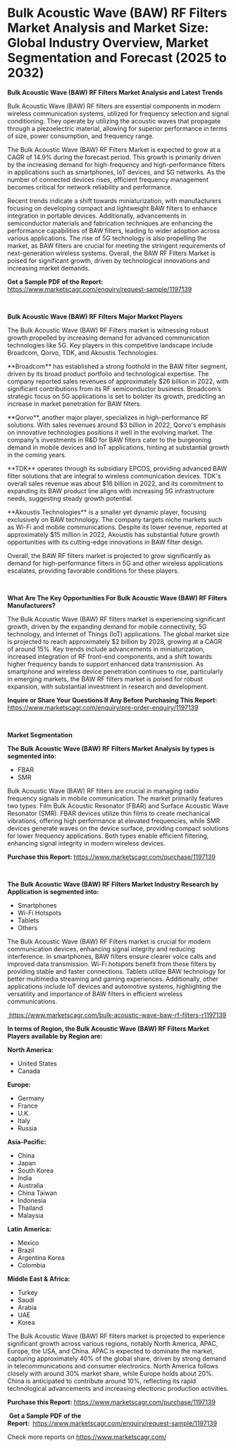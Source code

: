 <p><h1>Bulk Acoustic Wave (BAW) RF Filters Market Analysis and Market Size: Global Industry Overview, Market Segmentation and Forecast (2025 to 2032)</h1></p><p><strong>Bulk Acoustic Wave (BAW) RF Filters Market Analysis and Latest Trends</strong></p>
<p><p>Bulk Acoustic Wave (BAW) RF filters are essential components in modern wireless communication systems, utilized for frequency selection and signal conditioning. They operate by utilizing the acoustic waves that propagate through a piezoelectric material, allowing for superior performance in terms of size, power consumption, and frequency range.</p><p>The Bulk Acoustic Wave (BAW) RF Filters Market is expected to grow at a CAGR of 14.9% during the forecast period. This growth is primarily driven by the increasing demand for high-frequency and high-performance filters in applications such as smartphones, IoT devices, and 5G networks. As the number of connected devices rises, efficient frequency management becomes critical for network reliability and performance.</p><p>Recent trends indicate a shift towards miniaturization, with manufacturers focusing on developing compact and lightweight BAW filters to enhance integration in portable devices. Additionally, advancements in semiconductor materials and fabrication techniques are enhancing the performance capabilities of BAW filters, leading to wider adoption across various applications. The rise of 5G technology is also propelling the market, as BAW filters are crucial for meeting the stringent requirements of next-generation wireless systems. Overall, the BAW RF Filters Market is poised for significant growth, driven by technological innovations and increasing market demands.</p></p>
<p><strong>Get a Sample PDF of the Report:&nbsp;</strong> <a href="https://www.marketscagr.com/enquiry/request-sample/1197139?utm_campaign=2326&utm_medium=2&utm_source=Github&utm_content=ia&utm_term=13022025&utm_id=bulk-acoustic-wave-baw-rf-filters">https://www.marketscagr.com/enquiry/request-sample/1197139</a></p>
<p>&nbsp;</p>
<p><strong>Bulk Acoustic Wave (BAW) RF Filters Major Market Players</strong></p>
<p><p>The Bulk Acoustic Wave (BAW) RF Filters market is witnessing robust growth propelled by increasing demand for advanced communication technologies like 5G. Key players in this competitive landscape include Broadcom, Qorvo, TDK, and Akoustis Technologies.</p><p>**Broadcom** has established a strong foothold in the BAW filter segment, driven by its broad product portfolio and technological expertise. The company reported sales revenues of approximately $26 billion in 2022, with significant contributions from its RF semiconductor business. Broadcom’s strategic focus on 5G applications is set to bolster its growth, predicting an increase in market penetration for BAW filters.</p><p>**Qorvo**, another major player, specializes in high-performance RF solutions. With sales revenues around $3 billion in 2022, Qorvo's emphasis on innovative technologies positions it well in the evolving market. The company's investments in R&D for BAW filters cater to the burgeoning demand in mobile devices and IoT applications, hinting at substantial growth in the coming years.</p><p>**TDK** operates through its subsidiary EPCOS, providing advanced BAW filter solutions that are integral to wireless communication devices. TDK's overall sales revenue was about $16 billion in 2022, and its commitment to expanding its BAW product line aligns with increasing 5G infrastructure needs, suggesting steady growth potential.</p><p>**Akoustis Technologies** is a smaller yet dynamic player, focusing exclusively on BAW technology. The company targets niche markets such as Wi-Fi and mobile communications. Despite its lower revenue, reported at approximately $15 million in 2022, Akoustis has substantial future growth opportunities with its cutting-edge innovations in BAW filter design.</p><p>Overall, the BAW RF filters market is projected to grow significantly as demand for high-performance filters in 5G and other wireless applications escalates, providing favorable conditions for these players.</p></p>
<p>&nbsp;</p>
<p><strong>What Are The Key Opportunities For Bulk Acoustic Wave (BAW) RF Filters Manufacturers?</strong></p>
<p><p>The Bulk Acoustic Wave (BAW) RF filters market is experiencing significant growth, driven by the expanding demand for mobile connectivity, 5G technology, and Internet of Things (IoT) applications. The global market size is projected to reach approximately $2 billion by 2028, growing at a CAGR of around 15%. Key trends include advancements in miniaturization, increased integration of RF front-end components, and a shift towards higher frequency bands to support enhanced data transmission. As smartphone and wireless device penetration continues to rise, particularly in emerging markets, the BAW RF filters market is poised for robust expansion, with substantial investment in research and development.</p></p>
<p><strong>Inquire or Share Your Questions If Any Before Purchasing This Report:</strong> <a href="https://www.marketscagr.com/enquiry/pre-order-enquiry/1197139?utm_campaign=2326&utm_medium=2&utm_source=Github&utm_content=ia&utm_term=13022025&utm_id=bulk-acoustic-wave-baw-rf-filters">https://www.marketscagr.com/enquiry/pre-order-enquiry/1197139</a></p>
<p>&nbsp;</p>
<p><strong>Market Segmentation</strong></p>
<p><strong>The Bulk Acoustic Wave (BAW) RF Filters Market Analysis by types is segmented into:</strong></p>
<p><ul><li>FBAR</li><li>SMR</li></ul></p>
<p><p>Bulk Acoustic Wave (BAW) RF filters are crucial in managing radio frequency signals in mobile communication. The market primarily features two types: Film Bulk Acoustic Resonator (FBAR) and Surface Acoustic Wave Resonator (SMR). FBAR devices utilize thin films to create mechanical vibrations, offering high performance at elevated frequencies, while SMR devices generate waves on the device surface, providing compact solutions for lower frequency applications. Both types enable efficient filtering, enhancing signal integrity in modern wireless devices.</p></p>
<p><strong>Purchase this Report:&nbsp;</strong><a href="https://www.marketscagr.com/purchase/1197139?utm_campaign=2326&utm_medium=2&utm_source=Github&utm_content=ia&utm_term=13022025&utm_id=bulk-acoustic-wave-baw-rf-filters">https://www.marketscagr.com/purchase/1197139</a></p>
<p>&nbsp;</p>
<p><strong>The Bulk Acoustic Wave (BAW) RF Filters Market Industry Research by Application is segmented into:</strong></p>
<p><ul><li>Smartphones</li><li>Wi-Fi Hotspots</li><li>Tablets</li><li>Others</li></ul></p>
<p><p>The Bulk Acoustic Wave (BAW) RF Filters market is crucial for modern communication devices, enhancing signal integrity and reducing interference. In smartphones, BAW filters ensure clearer voice calls and improved data transmission. Wi-Fi hotspots benefit from these filters by providing stable and faster connections. Tablets utilize BAW technology for better multimedia streaming and gaming experiences. Additionally, other applications include IoT devices and automotive systems, highlighting the versatility and importance of BAW filters in efficient wireless communications.</p></p>
<p><a href="https://www.marketscagr.com/bulk-acoustic-wave-baw-rf-filters-r1197139?utm_campaign=2326&utm_medium=2&utm_source=Github&utm_content=ia&utm_term=13022025&utm_id=bulk-acoustic-wave-baw-rf-filters">&nbsp;https://www.marketscagr.com/bulk-acoustic-wave-baw-rf-filters-r1197139</a></p>
<p><strong>In terms of Region, the Bulk Acoustic Wave (BAW) RF Filters Market Players available by Region are:</strong></p>
<p>
    <p> <strong> North America: </strong>
        <ul>
            <li>United States</li>
            <li>Canada</li>
        </ul>
        </p> 
    <p> <strong> Europe: </strong>
        <ul>
            <li>Germany</li>
            <li>France</li>
            <li>U.K.</li>
            <li>Italy</li>
            <li>Russia</li>
        </ul>
        </p> 
    <p> <strong> Asia-Pacific: </strong>
        <ul>
            <li>China</li>
            <li>Japan</li>
            <li>South Korea</li>
            <li>India</li>
            <li>Australia</li>
            <li>China Taiwan</li>
            <li>Indonesia</li>
            <li>Thailand</li>
            <li>Malaysia</li>
        </ul>
        </p> 
    <p> <strong> Latin America: </strong>
        <ul>
            <li>Mexico</li>
            <li>Brazil</li>
            <li>Argentina Korea</li>
            <li>Colombia</li>
        </ul>
        </p> 
    <p> <strong> Middle East & Africa: </strong>
        <ul>
            <li>Turkey</li>
            <li>Saudi</li>
            <li>Arabia</li>
            <li>UAE</li>
            <li>Korea</li>
        </ul>
    </p>
    </p>
<p><p>The Bulk Acoustic Wave (BAW) RF filters market is projected to experience significant growth across various regions, notably North America, APAC, Europe, the USA, and China. APAC is expected to dominate the market, capturing approximately 40% of the global share, driven by strong demand in telecommunications and consumer electronics. North America follows closely with around 30% market share, while Europe holds about 20%. China is anticipated to contribute around 10%, reflecting its rapid technological advancements and increasing electronic production activities.</p></p>
<p><strong>Purchase this Report: </strong><a href="https://www.marketscagr.com/purchase/1197139?utm_campaign=2326&utm_medium=2&utm_source=Github&utm_content=ia&utm_term=13022025&utm_id=bulk-acoustic-wave-baw-rf-filters">https://www.marketscagr.com/purchase/1197139</a></p>
<p>&nbsp;<strong>Get a Sample PDF of the Report:&nbsp;&nbsp;</strong><a href="https://www.marketscagr.com/enquiry/request-sample/1197139?utm_campaign=2326&utm_medium=2&utm_source=Github&utm_content=ia&utm_term=13022025&utm_id=bulk-acoustic-wave-baw-rf-filters">https://www.marketscagr.com/enquiry/request-sample/1197139</a></p>
<p><strong></strong></p>
<p>Check more reports on <a href="https://www.marketscagr.com/?utm_campaign=2326&utm_medium=2&utm_source=Github&utm_content=ia&utm_term=13022025&utm_id=bulk-acoustic-wave-baw-rf-filters">https://www.marketscagr.com/</a></p>